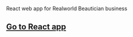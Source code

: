 React web app for Realworld Beautician business

## [Go to React app](https://realworld-beautician.netlify.com/)